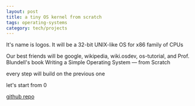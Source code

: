 ```yaml
---
layout: post
title: a tiny OS kernel from scratch
tags: operating-systems 
category: tech/projects
---
```



It's name is logos. It will be a 32-bit UNIX-like OS for x86 family of CPUs

Our best friends will be google, wikipedia, wiki.osdev, os-tutorial, and Prof. Blundell's book Writing a Simple Operating System — from Scratch

every step will build on the previous one

let's start from 0

[github repo](https://github.com/selimslab/logos)